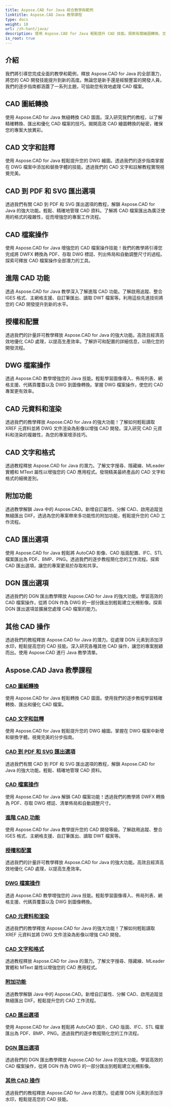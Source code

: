 ```yaml
---
title: Aspose.CAD for Java 綜合教學與範例
linktitle: Aspose.CAD Java 教學課程
type: docs
weight: 10
url: /zh-hant/java/
description: 使用 Aspose.CAD for Java 輕鬆提升 CAD 技能。探索有關繪圖轉換、文字註釋、文件操作、高級功能、許可等的教程。
is_root: true
---
```


## 介紹

我們將引導您完成全面的教學和範例，釋放 Aspose.CAD for Java 的全部潛力，將您的 CAD 開發技能提升到新的高度。無論您是新手還是經驗豐富的開發人員，我們的逐步指南都涵蓋了一系列主題，可協助您有效地處理 CAD 檔案。

## CAD 圖紙轉換
使用 Aspose.CAD for Java 無縫轉換 CAD 圖面。深入研究我們的教程，以了解精確轉換、匯出和優化 CAD 檔案的技巧。揭開高效 CAD 繪圖轉換的秘密，確保您的專案大放異彩。

## CAD 文字和註釋
使用 Aspose.CAD for Java 輕鬆提升您的 DWG 繪圖。透過我們的逐步指南掌握在 DWG 檔案中添加和替換字體的技能。透過我們的 CAD 文字和註解教程實現視覺完美。

## CAD 到 PDF 和 SVG 匯出選項
透過我們有關 CAD 到 PDF 和 SVG 匯出選項的教程，解鎖 Aspose.CAD for Java 的強大功能。輕鬆、精確地管理 CAD 資料。了解將 CAD 檔案匯出為廣泛使用的格式的複雜性，從而增強您的專案工作流程。

## CAD 檔案操作
使用 Aspose.CAD for Java 增強您的 CAD 檔案操作技能！我們的教學將引導您完成將 DWFX 轉換為 PDF、存取 DWG 標誌、列出佈局和自動調整尺寸的過程。探索可釋放 CAD 檔案操作全部潛力的工具。

## 進階 CAD 功能
透過 Aspose.CAD for Java 教學深入了解進階 CAD 功能。了解啟用追蹤、整合 IGES 格式、主網格支援、自訂筆匯出、讀取 DWT 檔案等。利用這些先進技術將您的 CAD 開發提升到新的水平。

## 授權和配置
透過我們的計量許可教學釋放 Aspose.CAD for Java 的強大功能。高效且經濟高效地優化 CAD 處理，以提高生產效率。了解許可和配置的詳細信息，以簡化您的開發流程。

## DWG 檔案操作
透過 Aspose.CAD 教學增強您的 Java 技能。輕鬆學習圖像導入、佈局列表、網格支援、代碼頁覆蓋以及 DWG 到圖像轉換。掌握 DWG 檔案操作，使您的 CAD 專案更有效率。

## CAD 元資料和渲染
透過我們的教學釋放 Aspose.CAD for Java 的強大功能！了解如何輕鬆讀取 XREF 元資料並將 DWG 文件渲染為影像以增強 CAD 開發。深入研究 CAD 元資料和渲染的複雜性，為您的專案增添技巧。

## CAD 文字和格式
透過教程釋放 Aspose.CAD for Java 的潛力。了解文字搜尋、隱藏線、MLeader 實體和 MText 屬性以增強您的 CAD 應用程式。發現精美最終產品的 CAD 文字和格式的細微差別。

## 附加功能
透過教學解鎖 Java 中的 Aspose.CAD。新增自訂屬性、分解 CAD、啟用追蹤並無縫匯出 DXF。透過為您的專案帶來多功能性的附加功能，輕鬆提升您的 CAD 工作流程。

## CAD 匯出選項
使用 Aspose.CAD for Java 輕鬆將 AutoCAD 影像、CAD 版面配置、IFC、STL 檔案匯出為 PDF、BMP、PNG。透過我們的逐步教程簡化您的工作流程。探索 CAD 匯出選項，讓您的專案更易於存取和共享。

## DGN 匯出選項
透過我們的 DGN 匯出教學釋放 Aspose.CAD for Java 的強大功能。學習高效的 CAD 檔案操作，從將 DGN 作為 DWG 的一部分匯出到輕鬆建立光柵影像。探索 DGN 匯出選項並擴展您處理 CAD 檔案的能力。

## 其他 CAD 操作
透過我們的教程釋放 Aspose.CAD for Java 的潛力。從處理 DGN 元素到添加浮水印，輕鬆提高您的 CAD 技能。深入研究各種其他 CAD 操作，讓您的專案脫穎而出。使用 Aspose.CAD 進行 Java 教學清單。
## Aspose.CAD Java 教學課程
### [CAD 圖紙轉換](./cad-drawing-conversion/)
使用 Aspose.CAD for Java 輕鬆轉換 CAD 圖面。使用我們的逐步教程學習精確轉換、匯出和優化 CAD 檔案。
### [CAD 文字和註釋](./cad-text-and-annotation/)
使用 Aspose.CAD for Java 輕鬆提升您的 DWG 繪圖。掌握在 DWG 檔案中新增和替換字體。視覺完美的分步指南。
### [CAD 到 PDF 和 SVG 匯出選項](./cad-to-pdf-and-svg-export-options/)
透過我們有關 CAD 到 PDF 和 SVG 匯出選項的教程，解鎖 Aspose.CAD for Java 的強大功能。輕鬆、精確地管理 CAD 資料。
### [CAD 檔案操作](./cad-file-manipulation/)
使用 Aspose.CAD for Java 解鎖 CAD 檔案功能！透過我們的教學將 DWFX 轉換為 PDF、存取 DWG 標誌、清單佈局和自動調整尺寸。
### [進階 CAD 功能](./advanced-cad-features/)
使用 Aspose.CAD for Java 教學提升您的 CAD 開發等級。了解啟用追蹤、整合 IGES 格式、主網格支援、自訂筆匯出、讀取 DWT 檔案等。
### [授權和配置](./licensing-and-configuration/)
透過我們的計量許可教學釋放 Aspose.CAD for Java 的強大功能。高效且經濟高效地優化 CAD 處理，以提高生產效率。
### [DWG 檔案操作](./dwg-file-operations/)
透過 Aspose.CAD 教學增強您的 Java 技能。輕鬆學習圖像導入、佈局列表、網格支援、代碼頁覆蓋以及 DWG 到圖像轉換。
### [CAD 元資料和渲染](./cad-meta-data-and-rendering/)
透過我們的教學釋放 Aspose.CAD for Java 的強大功能！了解如何輕鬆讀取 XREF 元資料並將 DWG 文件渲染為影像以增強 CAD 開發。
### [CAD 文字和格式](./cad-text-and-formatting/)
透過教程釋放 Aspose.CAD for Java 的潛力。了解文字搜尋、隱藏線、MLeader 實體和 MText 屬性以增強您的 CAD 應用程式。
### [附加功能](./additional-features/)
透過教學解鎖 Java 中的 Aspose.CAD。新增自訂屬性、分解 CAD、啟用追蹤並無縫匯出 DXF。輕鬆提升您的 CAD 工作流程。
### [CAD 匯出選項](./cad-export-options/)
使用 Aspose.CAD for Java 輕鬆將 AutoCAD 圖片、CAD 版面、IFC、STL 檔案匯出為 PDF、BMP、PNG。透過我們的逐步教程簡化您的工作流程。 
### [DGN 匯出選項](./dgn-export-options/)
透過我們的 DGN 匯出教學釋放 Aspose.CAD for Java 的強大功能。學習高效的 CAD 檔案操作，從將 DGN 作為 DWG 的一部分匯出到輕鬆建立光柵影像。
### [其他 CAD 操作](./other-cad-operations/)
透過我們的教程釋放 Aspose.CAD for Java 的潛力。從處理 DGN 元素到添加浮水印，輕鬆提高您的 CAD 技能。
